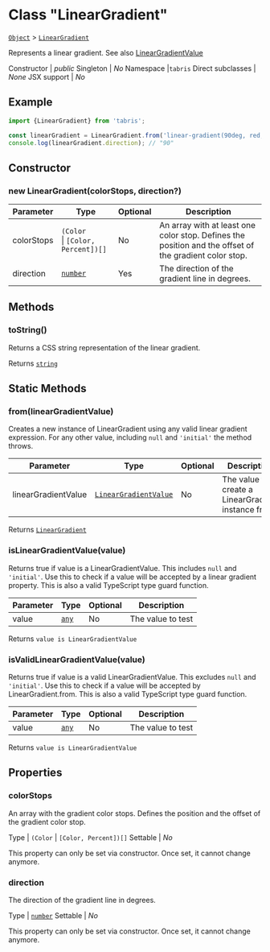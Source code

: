 ---
---
# Class "LinearGradient"

<span style="white-space:nowrap;">[`Object`](https://developer.mozilla.org/en-US/docs/Web/JavaScript/Reference/Global_Objects/Object)</span> > <span style="white-space:nowrap;">[`LinearGradient`](LinearGradient.md)</span>

Represents a linear gradient. See also [LinearGradientValue](./types.html#LinearGradientValue)


Constructor | *public*
Singleton | *No*
Namespace |`tabris`
Direct subclasses | *None*
JSX support | *No*


## Example
```js
import {LinearGradient} from 'tabris';

const linearGradient = LinearGradient.from('linear-gradient(90deg, red, blue 50%, green)');
console.log(linearGradient.direction); // "90"
```

## Constructor

### new LinearGradient(colorStops, direction?)

Parameter|Type|Optional|Description
-|-|-|-
colorStops | <span style="white-space:nowrap;">`(Color` \| `[Color, Percent])[]`</span> | No | An array with at least one color stop. Defines the position and the offset of the gradient color stop.
direction | <span style="white-space:nowrap;">[`number`](https://developer.mozilla.org/en-US/docs/Web/JavaScript/Data_structures#Number_type)</span> | Yes | The direction of the gradient line in degrees.

## Methods

### toString()



Returns a CSS string representation of the linear gradient.

Returns <span style="white-space:nowrap;">[`string`](https://developer.mozilla.org/en-US/docs/Web/JavaScript/Data_structures#String_type)</span>

## Static Methods

### from(linearGradientValue)



Creates a new instance of LinearGradient using any valid linear gradient expression. For any other value, including `null` and `'initial'` the method throws.


Parameter|Type|Optional|Description
-|-|-|-
linearGradientValue | <span style="white-space:nowrap;">[`LinearGradientValue`](../types.md#lineargradientvalue)</span> | No | The value to create a LinearGradient instance from


Returns <span style="white-space:nowrap;">[`LinearGradient`](LinearGradient.md)</span>

### isLinearGradientValue(value)



Returns true if value is a LinearGradientValue. This includes `null` and `'initial'`. Use this to check if a value will be accepted by a linear gradient property. This is also a valid TypeScript type guard function.


Parameter|Type|Optional|Description
-|-|-|-
value | <span style="white-space:nowrap;">[`any`](https://www.typescriptlang.org/docs/handbook/basic-types.html#any)</span> | No | The value to test


Returns <span style="white-space:nowrap;">`value is LinearGradientValue`</span>

### isValidLinearGradientValue(value)



Returns true if value is a valid LinearGradientValue. This excludes `null` and `'initial'`. Use this to check if a value will be accepted by LinearGradient.from. This is also a valid TypeScript type guard function.


Parameter|Type|Optional|Description
-|-|-|-
value | <span style="white-space:nowrap;">[`any`](https://www.typescriptlang.org/docs/handbook/basic-types.html#any)</span> | No | The value to test


Returns <span style="white-space:nowrap;">`value is LinearGradientValue`</span>


## Properties

### colorStops


An array with the gradient color stops. Defines the position and the offset of the gradient color stop.

Type | <span style="white-space:nowrap;">`(Color` \| `[Color, Percent])[]`</span>
Settable | *No*




This property can only be set via constructor. Once set, it cannot change anymore.

### direction


The direction of the gradient line in degrees.

Type | <span style="white-space:nowrap;">[`number`](https://developer.mozilla.org/en-US/docs/Web/JavaScript/Data_structures#Number_type)</span>
Settable | *No*




This property can only be set via constructor. Once set, it cannot change anymore.

